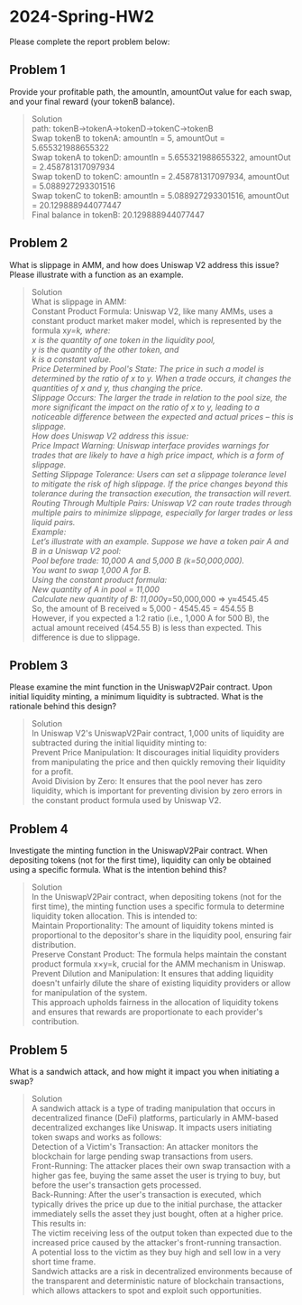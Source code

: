 # 2024-Spring-HW2

Please complete the report problem below:

## Problem 1
Provide your profitable path, the amountIn, amountOut value for each swap, and your final reward (your tokenB balance).

> Solution  
path: tokenB->tokenA->tokenD->tokenC->tokenB  
Swap tokenB to tokenA: amountIn = 5, amountOut = 5.655321988655322  
Swap tokenA to tokenD: amountIn = 5.655321988655322, amountOut = 2.458781317097934  
Swap tokenD to tokenC: amountIn = 2.458781317097934, amountOut = 5.088927293301516  
Swap tokenC to tokenB: amountIn = 5.088927293301516, amountOut = 20.129888944077447  
Final balance in tokenB: 20.129888944077447  

## Problem 2
What is slippage in AMM, and how does Uniswap V2 address this issue? Please illustrate with a function as an example.

> Solution  
What is slippage in AMM:  
Constant Product Formula: Uniswap V2, like many AMMs, uses a constant product market maker model, which is represented by the formula x*y=k, where:  
x is the quantity of one token in the liquidity pool,  
y is the quantity of the other token, and  
k is a constant value.  
Price Determined by Pool's State: The price in such a model is determined by the ratio of x to y. When a trade occurs, it changes the quantities of x and y, thus changing the price.  
Slippage Occurs: The larger the trade in relation to the pool size, the more significant the impact on the ratio of x to y, leading to a noticeable difference between the expected and actual prices – this is slippage.  
How does Uniswap V2 address this issue:  
Price Impact Warning: Uniswap interface provides warnings for trades that are likely to have a high price impact, which is a form of slippage.  
Setting Slippage Tolerance: Users can set a slippage tolerance level to mitigate the risk of high slippage. If the price changes beyond this tolerance during the transaction execution, the transaction will revert.  
Routing Through Multiple Pairs: Uniswap V2 can route trades through multiple pairs to minimize slippage, especially for larger trades or less liquid pairs.  
Example:  
Let’s illustrate with an example. Suppose we have a token pair A and B in a Uniswap V2 pool:  
Pool before trade: 10,000 A and 5,000 B (k=50,000,000).  
You want to swap 1,000 A for B.  
Using the constant product formula:  
New quantity of A in pool = 11,000  
Calculate new quantity of B: 11,000*y=50,000,000 ⇒ y≈4545.45  
So, the amount of B received ≈ 5,000 - 4545.45 = 454.55 B  
However, if you expected a 1:2 ratio (i.e., 1,000 A for 500 B), the actual amount received (454.55 B) is less than expected. This difference is due to slippage.  

## Problem 3
Please examine the mint function in the UniswapV2Pair contract. Upon initial liquidity minting, a minimum liquidity is subtracted. What is the rationale behind this design?

> Solution  
In Uniswap V2's UniswapV2Pair contract, 1,000 units of liquidity are subtracted during the initial liquidity minting to:  
Prevent Price Manipulation: It discourages initial liquidity providers from manipulating the price and then quickly removing their liquidity for a profit.  
Avoid Division by Zero: It ensures that the pool never has zero liquidity, which is important for preventing division by zero errors in the constant product formula used by Uniswap V2.  

## Problem 4
Investigate the minting function in the UniswapV2Pair contract. When depositing tokens (not for the first time), liquidity can only be obtained using a specific formula. What is the intention behind this?

> Solution  
In the UniswapV2Pair contract, when depositing tokens (not for the first time), the minting function uses a specific formula to determine liquidity token allocation. This is intended to:  
Maintain Proportionality: The amount of liquidity tokens minted is proportional to the depositor's share in the liquidity pool, ensuring fair distribution.  
Preserve Constant Product: The formula helps maintain the constant product formula x×y=k, crucial for the AMM mechanism in Uniswap.  
Prevent Dilution and Manipulation: It ensures that adding liquidity doesn't unfairly dilute the share of existing liquidity providers or allow for manipulation of the system.  
This approach upholds fairness in the allocation of liquidity tokens and ensures that rewards are proportionate to each provider's contribution.  

## Problem 5
What is a sandwich attack, and how might it impact you when initiating a swap?

> Solution  
A sandwich attack is a type of trading manipulation that occurs in decentralized finance (DeFi) platforms, particularly in AMM-based decentralized exchanges like Uniswap. It impacts users initiating token swaps and works as follows:  
Detection of a Victim's Transaction: An attacker monitors the blockchain for large pending swap transactions from users.  
Front-Running: The attacker places their own swap transaction with a higher gas fee, buying the same asset the user is trying to buy, but before the user's transaction gets processed.  
Back-Running: After the user's transaction is executed, which typically drives the price up due to the initial purchase, the attacker immediately sells the asset they just bought, often at a higher price.  
This results in:  
The victim receiving less of the output token than expected due to the increased price caused by the attacker's front-running transaction.  
A potential loss to the victim as they buy high and sell low in a very short time frame.  
Sandwich attacks are a risk in decentralized environments because of the transparent and deterministic nature of blockchain transactions, which allows attackers to spot and exploit such opportunities.  

